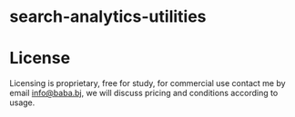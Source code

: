 # search-analytics-utilities



# License
Licensing is proprietary, free for study, for commercial use contact me by email info@baba.bj, we will discuss pricing and conditions according to usage.